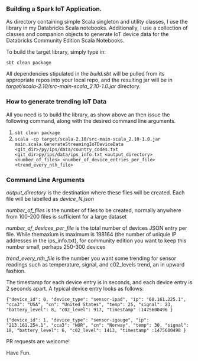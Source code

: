 ### Building a Spark IoT Application.

As directory containing simple Scala singleton and utility classes, I use the library in my Databricks Scala notebooks. Additionally, I use a collection
of classes and companion objects to generate IoT device data for the Databricks Community Edition Scala Notebooks.

To build the target library, simply type in:

`sbt clean package`

All dependencies stipulated in the *build.sbt* will be pulled from its appropriate repos into your local repo, and the resulting jar will be in 
*target/scala-2.10/src-main-scala_2.10-1.0.jar* directory. 
 

### How to generate trending IoT Data

All you need is to build the library, as show above an then issue the following command, along with the desired command line arguments. 

1. `sbt clean package`
2. `scala -cp target/scala-2.10/src-main-scala_2.10-1.0.jar main.scala.GenerateStreamingIoTDeviceData <git_dir>/py/ips/data/country_codes.txt <git_dir>py/ips/data/ips_info.txt <output_directory> <number_of_files> <number_of_device_entries_per_file> <trend_every_nth_file>`

###  Command Line Arguments
_output_directory_ is the destination where these files will be created. Each file will be labelled as _device_N.json_ 

_number_of_files_ is the number of files to be created, normally anywhere from 100-200 files is sufficient for a large dataset

_number_of_devices_per_file_ is the total number of devices JSON entry per file. While themaxium is maximum is 198164 (the number of uniquie IP addresses in the ips_info.txt), 
for community edition you want to keep this number small, perhaps 250-300 devices

_trend_every_nth_file_ is the number you want some trending for sensor readings such as temperature, signal, and c02_levels trend, an in upward fashion.

The timestamp for each device entry is in seconds, and each device entry is 2 seconds apart. A typical device entry looks as follows:

`{"device_id": 0, "device_type": "sensor-ipad", "ip": "68.161.225.1", "cca3": "USA", "cn": "United States", "temp": 25, "signal": 23, "battery_level": 8, "c02_level": 917, "timestamp" :1475600496 }`

`{"device_id": 1, "device_type": "sensor-igauge", "ip": "213.161.254.1", "cca3": "NOR", "cn": "Norway", "temp": 30, "signal": 18, "battery_level": 6, "c02_level": 1413, "timestamp" :1475600498 }`



PR requests are welcome!

Have Fun. 